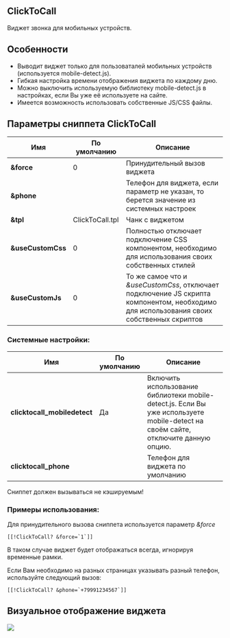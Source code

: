## ClickToCall

Виджет звонка для мобильных устройств.

## Особенности
* Выводит виджет только для пользоваталей мобильных устройств (используется mobile-detect.js).
* Гибкая настройка времени отображения виджета по каждому дню.
* Можно выключить используемую библиотеку mobile-detect.js в настройках, если Вы уже её используете на сайте.
* Имеется возможность использовать собственные JS/CSS файлы.

## Параметры сниппета ClickToCall
| Имя              | По умолчанию                                      | Описание                                                                  |
| --------------------- | ------------------------------------------------- | ------------------------------------------------------------------------- |
| **&force**         | 0     | Принудительный вызов виджета   |
| **&phone** | | Телефон для виджета, если параметр не указан, то берется значение из системных настроек|
| **&tpl**     | ClickToCall.tpl   | Чанк с виджетом     |  
| **&useCustomCss** | 0 | Полностью отключает подключение CSS компонентом, необходимо для использования своих собственных стилей  |
| **&useCustomJs**| 0 | То же самое что и *&useCustomCss*, отключает подключение JS скрипта компонентом, необходимо для использования своих собственных скриптов |

### Системные настройки:
| Имя                     | По умолчанию                        | Описание                                                                         |
| ---------------------------- | ----------------------------------- | -------------------------------------------------------------------------------- |
| **clicktocall_mobiledetect**    | Да                                | Включить использование библиотеки mobile-detect.js. Если Вы уже используете mobile-detect на своём сайте, отключите данную опцию. |
| **clicktocall_phone**    |                                 | Телефон для виджета по умолчанию |

Сниппет должен вызываться не кэшируемым!

### Примеры использования:

Для принудительного вызова сниппета используется параметр *&force*
```
[[!ClickToCall? &force=`1`]]
```
В таком случае виджет будет отображаться всегда, игнорируя временные рамки.

Если Вам необходимо на разных страницах указывать разный телефон, используйте следующий вызов:
```
[[!ClickToCall? &phone=`+79991234567`]]
```

## Визуальное отображение виджета
[![](https://file.modx.pro/files/6/c/1/6c145fac108b67a90d7e604fbe076ba8.png)](https://file.modx.pro/files/6/c/1/6c145fac108b67a90d7e604fbe076ba8.png)
